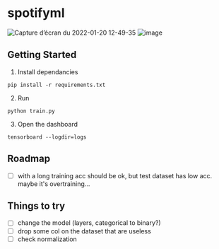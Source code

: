 # spotifyml

![Capture d’écran du 2022-01-20 12-49-35](https://user-images.githubusercontent.com/25727549/150333455-17ed20f6-956c-4e71-aba5-f04e7c873763.png)
![image](https://user-images.githubusercontent.com/25727549/150334666-7f11bfcd-9665-4e4b-aaa0-61e728ed5f2e.png)


## Getting Started

1. Install dependancies
```
pip install -r requirements.txt
```

2. Run
```
python train.py
```

3. Open the dashboard
```
tensorboard --logdir=logs
```

## Roadmap

- [ ] with a long training acc should be ok, but test dataset has low acc. maybe it's overtraining...

## Things to try

- [ ] change the model (layers, categorical to binary?)
- [ ] drop some col on the dataset that are useless
- [ ] check normalization
